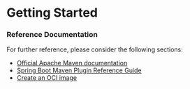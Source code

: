 # Getting Started

### Reference Documentation
For further reference, please consider the following sections:

* [Official Apache Maven documentation](https://maven.apache.org/guides/index.html)
* [Spring Boot Maven Plugin Reference Guide](https://docs.spring.io/spring-boot/docs/2.7.17.RELEASE/maven-plugin/reference/html/)
* [Create an OCI image](https://docs.spring.io/spring-boot/docs/2.7.17.RELEASE/maven-plugin/reference/html/#build-image)

